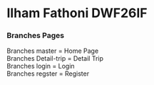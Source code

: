 # Ilham Fathoni DWF26IF

<h3>Branches Pages</h3>

Branches master = Home Page
<br>
Branches Detail-trip = Detail Trip
<br>
Branches login = Login
<br>
Branches regster = Register
